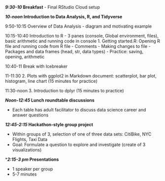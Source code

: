 ***9:30-10*  Breakfast**
             - Final RStudio Cloud setup
             
***10-noon*  Introduction to Data Analysis, R, and Tidyverse**

9:50-10:15 Overview of Data Analysis - diagram and motivating example

10:15-10:40 Introduction to R
    - 3 panes (console, Global environment, files), basic arithmetic and running code in console
    1. Getting started.R: Opening R file and running code from R file
        - Comments
        - Making changes to file
        - Packages and data frames (head, str, data types)
        - Practice: saving, opening, arithmetic
        
10:40-11 Break with Icebreaker

11-11:30 2. Plots with ggplot2 in Markdown document: scatterplot, bar plot, histogram, line chart (15 minutes for practice)

11:30-noon 3. Introduction to dplyr (15 minutes to practice)

***Noon-12:45*  Lunch roundtable discussions**
- Each table has adult facilitator to discuss data science career and answer questions
            
***12:45-2:15*  Hackathon-style group project**
- Within groups of 3, selection of one of three data sets: CitiBike, NYC Flights, Taxi Data
- Goal: Formulate a question to explore and investigate (create of 3 visualizations)

****2:15-3 pm*  Presentations**
- 1 speaker per group
- 5-7 minutes
